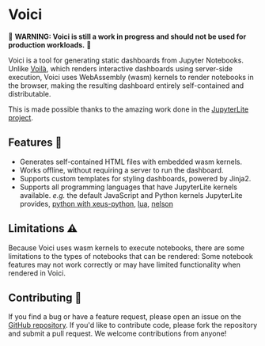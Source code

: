 # Voici

🚧 **WARNING: Voici is still a work in progress and should not be used for production workloads.** 🚧

Voici is a tool for generating static dashboards from Jupyter Notebooks. Unlike [Voilà](https://github.com/voila-dashboards/voila), which renders interactive dashboards using server-side execution, Voici uses WebAssembly (wasm) kernels to render notebooks in the browser, making the resulting dashboard entirely self-contained and distributable.

This is made possible thanks to the amazing work done in the [JupyterLite project](https://github.com/jupyterlite/jupyterlite).

## Features 🚀

- Generates self-contained HTML files with embedded wasm kernels.
- Works offline, without requiring a server to run the dashboard.
- Supports custom templates for styling dashboards, powered by Jinja2.
- Supports all programming languages that have JupyterLite kernels available. _e.g._ the default JavaScript and Python kernels JupyterLite provides, [python with xeus-python](https://github.com/jupyterlite/xeus-python-kernel), [lua](https://github.com/jupyterlite/xeus-lua-kernel), [nelson](https://github.com/jupyterlite/xeus-nelson-kernel)

<!-- ## Getting Started 🏁

To use Voici, you'll need to install it first:

```bash
pip install voici
``` -->

## Limitations ⚠️

Because Voici uses wasm kernels to execute notebooks, there are some limitations to the types of notebooks that can be rendered: Some notebook features may not work correctly or may have limited functionality when rendered in Voici.

## Contributing 👋

If you find a bug or have a feature request, please open an issue on the [GitHub repository](https://github.com/voila-dashboards/voici). If you'd like to contribute code, please fork the repository and submit a pull request. We welcome contributions from anyone!

